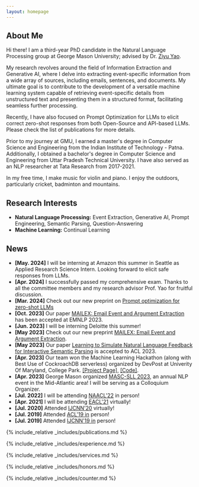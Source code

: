```yaml
---
layout: homepage
---
```


## About Me

Hi there!
I am a third-year PhD candidate in the Natural Language Processing group at George Mason University; advised by Dr. [Ziyu Yao](https://ziyuyao.org/). 

My research revolves around the field of Information Extraction and Generative AI, where I delve into extracting event-specific information from a wide array of sources, including emails, sentences, and documents. My ultimate goal is to contribute to the development of a versatile machine learning system capable of retrieving event-specific details from unstructured text and presenting them in a structured format, facilitating seamless further processing.

Recently, I have also focused on Prompt Optimization for LLMs to elicit correct zero-shot responses from both Open-Source and API-based LLMs. Please check the list of publications for more details.

Prior to my journey at GMU, I earned a master's degree in Computer Science and Engineering from the Indian Institute of Technology - Patna. Additionally, I obtained a bachelor's degree in Computer Science and Engineering from Uttar Pradesh Technical University. I have also served as an NLP researcher at Tata Research from 2017-2021.

In my free time, I make music for violin and piano. I enjoy the outdoors, particularly cricket, badminton and mountains.

## Research Interests

- **Natural Language Processing:** Event Extraction, Generative AI, Prompt Engineering, Semantic Parsing, Question-Answering
- **Machine Learning:** Continual Learning

## News
- **[May. 2024]** I will be interning at Amazon this summer in Seattle as Applied Research Science Intern. Looking forward to elicit safe responses from LLMs.
- **[Apr. 2024]** I successfully passed my comprehensive exam. Thanks to all the committee members and my research advisor Prof. Yao for fruitful discussion.
- **[Mar. 2024]** Check out our new preprint on [Prompt optimization for zero-shot LLMs ](https://arxiv.org/pdf/2310.02107.pdf)
- **[Oct. 2023]** Our paper [MAILEX: Email Event and Argument Extraction](https://arxiv.org/abs/2305.13469) has been accepted at EMNLP 2023.
- **[Jun. 2023]** I will be interning Deloitte this summer!
- **[May 2023]** Check out our new preprint [MAILEX: Email Event and Argument Extraction](https://arxiv.org/abs/2305.13469).
- **[May 2023]** Our paper [Learning to Simulate Natural Language Feedback for Interactive Semantic Parsing](https://arxiv.org/pdf/2305.08195.pdf)  is accepted to ACL 2023.
- **[Apr. 2023]** Our team won the Machine Learning Hackathon (along with Best Use of CockroachDB serverless)  organized by DevPost at Univerity Of Maryland, College Park. [[Project Page]](https://devpost.com/software/bittales), [[Code]](https://github.com/janitbidhan/bittales).
- **[Apr. 2023]** George Mason organized [MASC-SLL 2023](https://www.mascsll.org/), an annual NLP event in the Mid-Atlantic area! I will be serving as a Colloquium Organizer.
- **[Jul. 2022]** I will be attending [NAACL'22](https://2022.naacl.org/) in person!
- **[Apr. 2021]** I will be attending [EACL'21](https://2021.eacl.org/) virtually!
- **[Jul. 2020]** Attended [IJCNN'20](https://ieeexplore.ieee.org/xpl/conhome/9200848/proceeding) virtually!
- **[Jul. 2019]** Attended [ACL'19 in](https://acl2019.org/EN/index.xhtml.html) person!
- **[Jul. 2019]** Attended [IJCNN'19 in](https://ieeexplore.ieee.org/xpl/conhome/8840768/proceeding) person!

{% include_relative _includes/publications.md %}


{% include_relative _includes/experience.md %}


{% include_relative _includes/services.md %}


{% include_relative _includes/honors.md %}


{% include_relative _includes/counter.md %}
